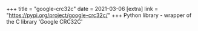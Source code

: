 +++
title = "google-crc32c"
date = 2021-03-06
[extra]
link = "https://pypi.org/project/google-crc32c/"
+++
Python library - wrapper of the C library 'Google CRC32C'

